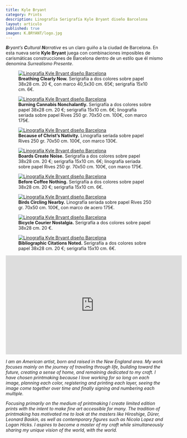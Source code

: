 ```yaml
---
title: Kyle Bryant
category: Prints
description: Linografía Serigrafía Kyle Bryant diseño Barcelona
layout: articulo
published: true
imagen: K.BRYANT/logo.jpg
---
```

_**B**ryant’s **C**ultural **N**arrative_ es un claro guiño a la ciudad de Barcelona. En esta nueva serie **Kyle Bryant** juega con combinaciones imposibles de carismáticas construcciones de Barcelona dentro de un estilo que él mismo denomina  _Surrealismo Presente_.

<div class="figure-group">
<figure>
	<a href="/images/K.BRYANT/BREATHING.jpg"><img src="/images/K.BRYANT/BREATHING.jpg" alt="Linografía Kyle Bryant diseño Barcelona"></a>
	<figcaption><b>Breathing Clearly Now.</b>
	  Serigrafía a dos colores sobre papel 38x28 cm. 20 €, con marco 40,5x30 cm. 65€; serigrafía 15x10 cm. 6€.
	</figcaption>
</figure>

<figure>
	<a href="/images/K.BRYANT/BURNING.jpg"><img src="/images/K.BRYANT/BURNING.jpg" alt="Linografía Kyle Bryant diseño Barcelona"></a>
	<figcaption><b>Burning Cannabis Nonchalantly.</b>
	  Serigrafía a dos colores sobre papel 38x28 cm. 20 €; serigrafía 15x10 cm. 6€; linografía seriada sobre papel Rives 250 gr. 70x50 cm. 100€, con marco 175€.
	</figcaption>
</figure>

<figure>
	<a href="/images/K.BRYANT/BECAUSE.jpg"><img src="/images/K.BRYANT/BECAUSE.jpg" alt="Linografía Kyle Bryant diseño Barcelona"></a>
	<figcaption><b>Because of Christ’s Nativity.</b>
	Linografía seriada sobre papel Rives 250 gr. 70x50 cm. 100€, con marco 130€.
	</figcaption>
</figure>
</div>

<div class="figure-group">
<figure>
	<a href="/images/K.BRYANT/BOARDS.jpg"><img src="/images/K.BRYANT/BOARDS.jpg" alt="Linografía Kyle Bryant diseño Barcelona"></a>
	<figcaption><b>Boards Create Noise.</b>
	  Serigrafía a dos colores sobre papel 38x28 cm. 20 €; serigrafía 15x10 cm. 6€; linografía seriada sobre papel Rives 250 gr. 70x50 cm. 100€, con marco 175€.
	</figcaption>
</figure>

<figure>
	<a href="/images/K.BRYANT/BEFORE.jpg"><img src="/images/K.BRYANT/BEFORE.jpg" alt="Linografía Kyle Bryant diseño Barcelona"></a>
	<figcaption><b>Before Coffee Nothing.</b>
	  Serigrafía a dos colores sobre papel 38x28 cm. 20 €; serigrafía 15x10 cm. 6€.
	</figcaption>
</figure>

<figure>
	<a href="/images/K.BRYANT/birds-circling-nearby.jpg"><img src="/images/K.BRYANT/birds-circling-nearby.jpg" alt="Linografía Kyle Bryant diseño Barcelona"></a>
	<figcaption><b>Birds Circling Nearby.</b>
	  Linografía seriada sobre papel Rives 250 gr. 70x50 cm. 100€, con marco de acero 175€.
	</figcaption>
</figure>
</div>

<div class="figure-group">
<figure>
	<a href="/images/K.BRYANT/BICYCLE.jpg"><img src="/images/K.BRYANT/BICYCLE.jpg" alt="Linografía Kyle Bryant diseño Barcelona"></a>
	<figcaption><b>Bicycle Courier Nostalgia.</b>
	  Serigrafía a dos colores sobre papel 38x28 cm. 20 €.
	</figcaption>
</figure>

<figure>
	<a href="/images/K.BRYANT/BIBLIO.jpg"><img src="/images/K.BRYANT/BIBLIO.jpg" alt="Linografía Kyle Bryant diseño Barcelona"></a>
	<figcaption><b>Bibliographic Citations Noted.</b>
	  Serigrafía a dos colores sobre papel 38x28 cm. 20 €; serigrafía 15x10 cm. 6€.
	</figcaption>
</figure>

</div>

<iframe width="560" height="315" src="http://player.vimeo.com/video/31196636?title=0&byline=0&portrait=0" frameborder="0"> </iframe>

_I am an American artist, born and raised in the New England area. My work focuses mainly on the journey of traveling through life, building toward the future, creating a sense of home, and remaining dedicated to my craft. I have chosen printmaking because I love working for so long on each image, planning each color, registering and printing each layer, seeing the image come together over time and finally signing and numbering each multiple._

_Focusing primarily on the medium of printmaking I create limited edition prints with the intent to make fine art accessible for many. The tradition of printmaking has motivated me to look at the masters like Hiroshige, Dürer, Leonard Baskin, as well as contemporary figures such as Nicola Lopez and Logan Hicks. I aspires to become a master of my craft while simultaneously sharing my unique vision of the world, with the world._







